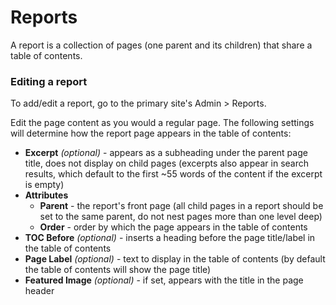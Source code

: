 # Reports

A report is a collection of pages (one parent and its children) that share a table of contents.

### Editing a report

To add/edit a report, go to the primary site's Admin > Reports.

Edit the page content as you would a regular page. The following settings will determine how the report page appears in the table of contents:

* **Excerpt** *(optional)* - appears as a subheading under the parent page title, does not display on child pages (excerpts also appear in search results, which default to the first ~55 words of the content if the excerpt is empty)
* **Attributes**
    * **Parent** - the report's front page (all child pages in a report should be set to the same parent, do not nest pages more than one level deep)
    * **Order** - order by which the page appears in the table of contents
* **TOC Before** *(optional)* - inserts a heading before the page title/label in the table of contents
* **Page Label** *(optional)* - text to display in the table of contents (by default the table of contents will show the page title)
* **Featured Image** *(optional)* - if set, appears with the title in the page header
